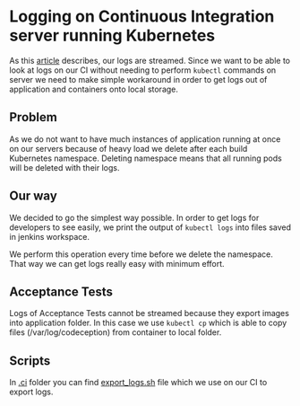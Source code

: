 # Logging on Continuous Integration server running Kubernetes
As this [article](/docs/introduction/logging.md) describes, our logs are streamed. Since we want to be able to look at logs on our CI without needing to perform `kubectl` commands on server we need to make simple workaround in order to get logs out of application and containers onto local storage.

## Problem
As we do not want to have much instances of application running at once on our servers because of heavy load we delete after each build Kubernetes namespace. Deleting namespace means that all running pods will be deleted with their logs.

## Our way
We decided to go the simplest way possible. In order to get logs for developers to see easily, we print the output of `kubectl logs` into files saved in jenkins workspace.

We perform this operation every time before we delete the namespace. That way we can get logs really easy with minimum effort.

## Acceptance Tests
Logs of Acceptance Tests cannot be streamed because they export images into application folder. In this case we use `kubectl cp` which is able to copy files (/var/log/codeception) from container to local folder.

## Scripts
In [.ci](/.ci) folder you can find [export_logs.sh](/.ci/export_logs.sh) file which we use on our CI to export logs.

